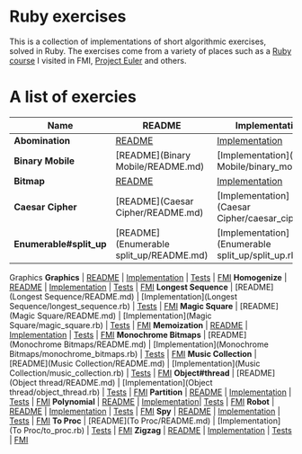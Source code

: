 # Ruby exercises

This is a collection of implementations of short algorithmic exercises, solved in Ruby. The exercises come from a variety of places such as a [Ruby course](http://fmi.ruby.bg/) I visited in FMI, [Project Euler](http://projecteuler.net/) and others.

# A list of exercies

Name  | README  | Implementation | Tests | Source
--- | --- | --- | --- | ---
**Abomination** | [README](Abomination/README.md) | [Implementation](Abomination/abomination.rb) | [Tests](spec/abomination_spec.rb) | [FMI](http://2012.fmi.ruby.bg/challenges/5)
**Binary Mobile** | [README](Binary Mobile/README.md) | [Implementation](Binary Mobile/binary_mobile.rb) | [Tests](spec/binary_mobile_spec.rb) | [FMI](http://2012.fmi.ruby.bg/challenges/3)
**Bitmap** | [README](Bitmap/README.md) | [Implementation](Bitmap/bitmap.rb) | [Tests](spec/bitmap_spec.rb) | [FMI](http://fmi.ruby.bg/challenges/7)
**Caesar Cipher** | [README](Caesar Cipher/README.md) | [Implementation](Caesar Cipher/caesar_cipher.rb) | [Tests](spec/caesar_cipher_spec.rb) | [FMI](http://2012.fmi.ruby.bg/challenges/2)
**Enumerable#split_up** | [README](Enumerable split_up/README.md) | [Implementation](Enumerable split_up/split_up.rb) | [Tests](spec/split_up_spec.rb) | [FMI](http://fmi.ruby.bg/challenges/5)
Graphics
**Graphics** | [README](Graphics/README.md) | [Implementation](Graphics/graphics.rb) | [Tests](spec/graphics_spec.rb) | [FMI](http://fmi.ruby.bg/tasks/3)
**Homogenize** | [README](Homogenize/README.md) | [Implementation](Homogenize/homogenize.rb) | [Tests](spec/homogenize_spec.rb) | [FMI](http://fmi.ruby.bg/challenges/10)
**Longest Sequence** | [README](Longest Sequence/README.md) | [Implementation](Longest Sequence/longest_sequence.rb) | [Tests](spec/longest_sequence_spec.rb) | [FMI](http://fmi.ruby.bg/challenges/10)
**Magic Square** | [README](Magic Square/README.md) | [Implementation](Magic Square/magic_square.rb) | [Tests](spec/magic_square_spec.rb) | [FMI](http://2012.fmi.ruby.bg/challenges/1)
**Memoization** | [README](Memoization/README.md) | [Implementation](Memoization/memoization.rb) | [Tests](spec/memoization_spec.rb) | [FMI](http://fmi.ruby.bg/challenges/9)
**Monochrome Bitmaps** | [README](Monochrome Bitmaps/README.md) | [Implementation](Monochrome Bitmaps/monochrome_bitmaps.rb) | [Tests](spec/monochrome_bitmaps_spec.rb) | [FMI](http://2012.fmi.ruby.bg/challenges/4)
**Music Collection** | [README](Music Collection/README.md) | [Implementation](Music Collection/music_collection.rb) | [Tests](spec/music_collection_spec.rb) | [FMI](http://2012.fmi.ruby.bg/tasks/2)
**Object#thread** | [README](Object thread/README.md) | [Implementation](Object thread/object_thread.rb) | [Tests](spec/object_thread_spec.rb) | [FMI](http://fmi.ruby.bg/challenges/3)
**Partition** | [README](Partition/README.md) | [Implementation](Partition/partition.rb) | [Tests](spec/partition_spec.rb) | [FMI](http://fmi.ruby.bg/challenges/4)
**Polynomial** | [README](Polynomial/README.md) | [Implementation](Polynomial/polynomial.rb)| [Tests](spec/polynomial_spec.rb) | [FMI](http://fmi.ruby.bg/challenges/6)
**Robot** | [README](Robot/README.md) | [Implementation](Robot/robot.rb) | [Tests](spec/robot_spec.rb) | [FMI](http://2012.fmi.ruby.bg/challenges/6)
**Spy** | [README](Spy/README.md) | [Implementation](Spy/spy.rb) | [Tests](spec/spy_spec.rb) | [FMI](http://fmi.ruby.bg/challenges/8)
**To Proc** | [README](To Proc/README.md) | [Implementation](To Proc/to_proc.rb) | [Tests](spec/to_proc_spec.rb) | [FMI](http://fmi.ruby.bg/challenges/11)
**Zigzag** | [README](Zigzag/README.md) | [Implementation](Zigzag/zigzag.rb) | [Tests](spec/zigzag_spec.rb) | [FMI](http://fmi.ruby.bg/challenges/1)